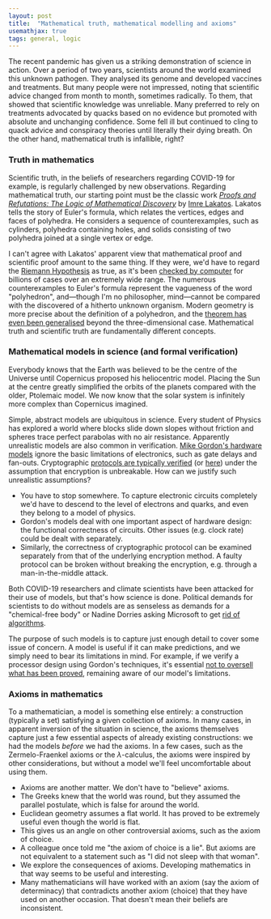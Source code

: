 ```yaml
---
layout: post
title:  "Mathematical truth, mathematical modelling and axioms"
usemathjax: true 
tags: general, logic
---
```


The recent pandemic has given us a striking demonstration of science in action.
Over a period of two years, scientists around the world examined this unknown pathogen.
They analysed its genome and developed vaccines and treatments.
But many people were not impressed, noting that scientific advice changed from month to month, sometimes radically.
To them, that showed that scientific knowledge was unreliable.
Many preferred to rely on treatments advocated by quacks based on no evidence but promoted with absolute and unchanging confidence.
Some fell ill but continued to cling to quack advice and conspiracy theories until literally their dying breath.
On the other hand, mathematical truth is infallible, right?

### Truth in mathematics

Scientific truth, in the beliefs of researchers regarding COVID-19 for example, is regularly challenged by new observations.
Regarding mathematical truth, our starting point must be the classic work
*[Proofs and Refutations: The Logic of Mathematical Discovery](https://doi.org/10.1017/CBO9781139171472)*
by [Imre Lakatos](https://plato.stanford.edu/entries/lakatos/).
Lakatos tells the story of Euler's formula, which relates the vertices, edges and faces of polyhedra.
He considers a sequence of counterexamples, such as cylinders, polyhedra containing holes, and solids consisting of two polyhedra joined at a single vertex or edge.

I can't agree with Lakatos' apparent view that mathematical proof and scientific proof amount to the same thing.
If they were, we'd have to regard the [Riemann Hypothesis](https://www.cantorsparadise.com/the-riemann-hypothesis-explained-fa01c1f75d3f) as true, as it's been [checked by computer](https://arxiv.org/pdf/1607.00709.pdf) for billions of cases over an extremely wide range.
The numerous counterexamples to Euler's formula represent the vagueness of the word "polyhedron", and—though I'm no philosopher, mind—cannot be compared with the discovered of a hitherto unknown organism.
Modern geometry is more precise about the definition of a polyhedron, and the [theorem has even been generalised](https://doi.org/10.4153/CMB-1997-056-4) beyond the three-dimensional case.
Mathematical truth and scientific truth are fundamentally different concepts.

### Mathematical models in science (and formal verification)

Everybody knows that the Earth was believed to be the centre of the Universe until Copernicus proposed his heliocentric model.
Placing the Sun at the centre greatly simplified the orbits of the planets compared with the older, Ptolemaic model.
We now know that the solar system is infinitely more complex than Copernicus imagined.

Simple, abstract models are ubiquitous in science. Every student of Physics has explored a world where blocks slide down slopes without friction and spheres trace perfect parabolas with no air resistance.
Apparently unrealistic models are also common in verification.
[Mike Gordon's hardware models](https://doi.org/10.1007/978-1-4613-2007-4_4) ignore the basic limitations of electronics, such as gate delays and fan-outs.
Cryptographic [protocols are typically verified](https://doi.org/10.3233/JCS-1998-61-205) (or [here](https://www.cl.cam.ac.uk/~lp15/papers/Auth/jcs.pdf)) under the assumption that encryption is unbreakable.
How can we justify such unrealistic assumptions?

* You have to stop somewhere. To capture electronic circuits completely we'd have to descend to the level of electrons and quarks, and even they belong to a model of physics.
* Gordon's models deal with one important aspect of hardware design: the functional correctness of circuits. Other issues (e.g. clock rate) could be dealt with separately.
* Similarly, the correctness of cryptographic protocol can be examined separately from that of the underlying encryption method.
A faulty protocol can be broken without breaking the encryption, e.g. through a man-in-the-middle attack.

Both COVID-19 researchers and climate scientists have been attacked for their use of models, but that's how science is done.
Political demands for scientists to do without models are as senseless as demands for a "chemical-free body" or Nadine Dorries asking Microsoft to get [rid of algorithms](https://www.indy100.com/politics/nadine-dorries-microsoft-algorithms-meme).

The purpose of such models is to capture just enough detail to cover some issue of concern.
A model is useful if it can make predictions, and we simply need to bear its limitations in mind.
For example, if we verify a processor design using Gordon's techniques,
it's essential [not to oversell what has been proved](https://rdcu.be/cRjMz), remaining aware of our model's limitations.

### Axioms in mathematics

To a mathematician, a model is something else entirely: a construction (typically a set) satisfying a given collection of axioms.
In many cases, in apparent inversion of the situation in science, the axioms themselves capture just a few essential aspects of already existing constructions: we had the models *before* we had the axioms.
In a few cases, such as the Zermelo-Fraenkel axioms or the $\lambda$-calculus, the axioms were inspired by other considerations, but without a model we'll feel uncomfortable about using them.


* Axioms are another matter. We don't have to "believe" axioms. 
* The Greeks knew that the world was round, but they assumed the parallel postulate, which is false for around the world.
* Euclidean geometry assumes a flat world. It has proved to be extremely useful even though the world is flat.
* This gives us an angle on other controversial axioms, such as the axiom of choice.
* A colleague once told me "the axiom of choice is a lie". But axioms are not equivalent to a statement such as "I did not sleep with that woman".
* We explore the consequences of axioms. Developing mathematics in that way seems to be useful and interesting.
* Many mathematicians will have worked with an axiom (say the axiom of determinacy) that contradicts another axiom (choice) that they have used on another occasion. That doesn't mean their beliefs are inconsistent.

